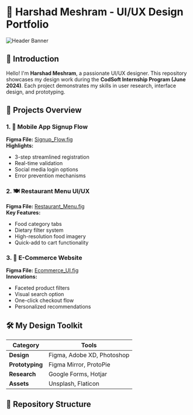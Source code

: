 # 🚀 Harshad Meshram - UI/UX Design Portfolio

![Header Banner](https://via.placeholder.com/1200x400?text=CodSoft+UI/UX+Projects+by+Harshad+Meshram)

## 👋 Introduction
Hello! I'm **Harshad Meshram**, a passionate UI/UX designer. This repository showcases my design work during the **CodSoft Internship Program (June 2024)**. Each project demonstrates my skills in user research, interface design, and prototyping.

## 🎯 Projects Overview

### 1. 📱 Mobile App Signup Flow
**Figma File:** [Signup_Flow.fig](/Task1_Mobile_App_Signup_Flow/Signup_Flow.fig)  
**Highlights:**
- 3-step streamlined registration
- Real-time validation
- Social media login options
- Error prevention mechanisms

### 2. 🍽️ Restaurant Menu UI/UX
**Figma File:** [Restaurant_Menu.fig](/Task2_Restaurant_Menu_UIUX/Restaurant_Menu.fig)  
**Key Features:**
- Food category tabs
- Dietary filter system
- High-resolution food imagery
- Quick-add to cart functionality

### 3. 🛒 E-Commerce Website
**Figma File:** [Ecommerce_UI.fig](/Task3_Ecommerce_Website_UIUX/Ecommerce_UI.fig)  
**Innovations:**
- Faceted product filters
- Visual search option
- One-click checkout flow
- Personalized recommendations

## 🛠️ My Design Toolkit
| Category | Tools |
|----------|-------|
| **Design** | Figma, Adobe XD, Photoshop |
| **Prototyping** | Figma Mirror, ProtoPie |
| **Research** | Google Forms, Hotjar |
| **Assets** | Unsplash, Flaticon |

## 📂 Repository Structure